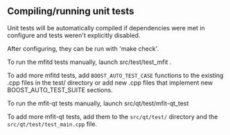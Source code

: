 Compiling/running unit tests
------------------------------------

Unit tests will be automatically compiled if dependencies were met in configure
and tests weren't explicitly disabled.

After configuring, they can be run with 'make check'.

To run the mfitd tests manually, launch src/test/test_mfit .

To add more mfitd tests, add `BOOST_AUTO_TEST_CASE` functions to the existing
.cpp files in the test/ directory or add new .cpp files that
implement new BOOST_AUTO_TEST_SUITE sections.

To run the mfit-qt tests manually, launch src/qt/test/mfit-qt_test

To add more mfit-qt tests, add them to the `src/qt/test/` directory and
the `src/qt/test/test_main.cpp` file.

